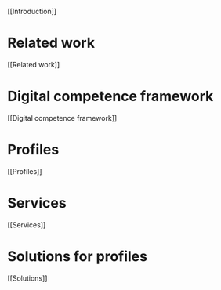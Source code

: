 [[Introduction]]

# Related work

[[Related work]]

# Digital competence framework

[[Digital competence framework]]

# Profiles

[[Profiles]]

# Services

[[Services]]

# Solutions for profiles

[[Solutions]]
